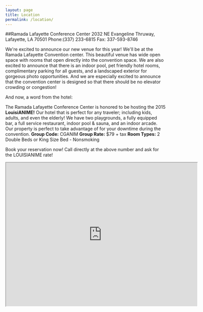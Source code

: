 ```yaml
---
layout: page
title: Location
permalink: /location/
---
```




##Ramada Lafayette Conference Center
2032 NE Evangeline Thruway, Lafayette, LA 70501
Phone:(337) 233-6815 Fax: 337-593-8746


We're excited to announce our new venue for this year! We'll be at the Ramada Lafayette Convention center. This beautiful venue has wide open space with rooms that open directly into the convention space. We are also excited to announce that there is an indoor pool, pet friendly hotel rooms, complimentary parking for all guests, and a landscaped exterior for gorgeous photo opportunities. And we are especially excited to announce that the convention center is designed so that there should be no elevator crowding or congestion!

And now, a word from the hotel:

The Ramada Lafayette Conference Center is honored to be hosting the 2015 __LouisiANIME!__ Our hotel that is perfect for any traveler; including kids, adults, and even the elderly! We have two playgrounds, a fully equipped bar, a full service restaurant, indoor pool & sauna, and an indoor arcade. Our property is perfect to take advantage of for your downtime during the convention.
__Group Code:__ CGANIM  __Group Rate:__ $79 + tax  __Room Types:__ 2 Double Beds or King Size Bed - Nonsmoking
 
Book your reservation now!
Call directly at the above number and ask for the LOUISIANIME rate!

<iframe
  width="600"
  height="450"
  frameborder="1px" style="border-color:white;"
  src="https://www.google.com/maps/embed/v1/place?key=AIzaSyBAKeAQ4Taz68kEvHIqwilpu0XanNXhDZM&q=Ramada+Lafayette+Conference+Center">
</iframe>